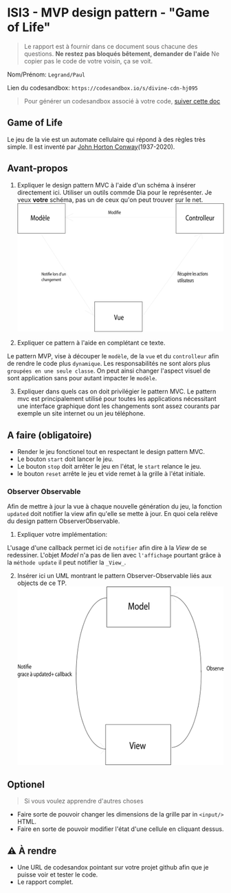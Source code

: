# ISI3 - MVP design pattern - "Game of Life"

> Le rapport est à fournir dans ce document sous chacune des questions.
> **Ne restez pas bloqués bêtement, demander de l'aide**
> Ne copier pas le code de votre voisin, ça se voit.

Nom/Prénom: `Legrand/Paul`

Lien du codesandbox: `https://codesandbox.io/s/divine-cdn-hj095`

> Pour générer un codesandbox associé à votre code, [suiver cette doc](https://codesandbox.io/docs/importing#import-from-github)

## Game of Life

Le jeu de la vie est un automate cellulaire qui répond à des règles très simple.
Il est inventé par [John Horton Conway](https://fr.wikipedia.org/wiki/John_Horton_Conway)(1937-2020).

## Avant-propos

1. Expliquer le design pattern MVC à l'aide d'un schéma à insérer directement ici.
   Utiliser un outils commde Dia pour le représenter. Je veux **votre** schéma, pas un de ceux qu'on peut trouver sur le net.
   ![](./mvc.png)

2) Expliquer ce pattern à l'aide en complétant ce texte.

Le pattern MVP, vise à découper le `modèle`, de la `vue` et du `controlleur` afin de rendre le code plus `dynamique`.
Les responsabilités ne sont alors plus `groupées en une seule classe`.
On peut ainsi changer l'aspect visuel de sont application sans pour autant impacter le `modèle`.

3. Expliquer dans quels cas on doit privilégier le pattern MVC.
   Le pattern mvc est principalement utilisé pour toutes les applications nécessitant une interface graphique dont les changements sont assez courants par exemple un site internet ou un jeu téléphone.

## A faire (obligatoire)

- Render le jeu fonctionel tout en respectant le design pattern MVC.
- Le bouton `start` doit lancer le jeu.
- Le bouton `stop` doit arrêter le jeu en l'état, le `start` relance le jeu.
- le bouton `reset` arrête le jeu et vide remet à la grille à l'état initiale.

### Observer Observable

Afin de mettre à jour la vue à chaque nouvelle génération du jeu, la fonction `updated` doit notifier la view afin qu'elle se mette à jour.
En quoi cela relève du design pattern ObserverObservable.

1. Expliquer votre implémentation:

L'usage d'une callback permet ici de `notifier` afin dire à la _View_ de se redessiner.
L'objet _Model_ n'a pas de lien avec `l'affichage` pourtant grâce à la `méthode update` il peut notifier la `_View_`.

2. Insérer ici un UML montrant le pattern Observer-Observable liés aux objects de ce TP.
   ![](./ObserverObservable.png)

## Optionel

> Si vous voulez apprendre d'autres choses

- Faire sorte de pouvoir changer les dimensions de la grille par in `<input/>` HTML.
- Faire en sorte de pouvoir modifier l'état d'une cellule en cliquant dessus.

## :warning: À rendre

- Une URL de codesandox pointant sur votre projet github afin que je puisse voir et tester le code.
- Le rapport complet.
